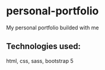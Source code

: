 # personal-portfolio
My personal portfolio builded with me
## Technologies used:
html, css, sass, bootstrap 5
